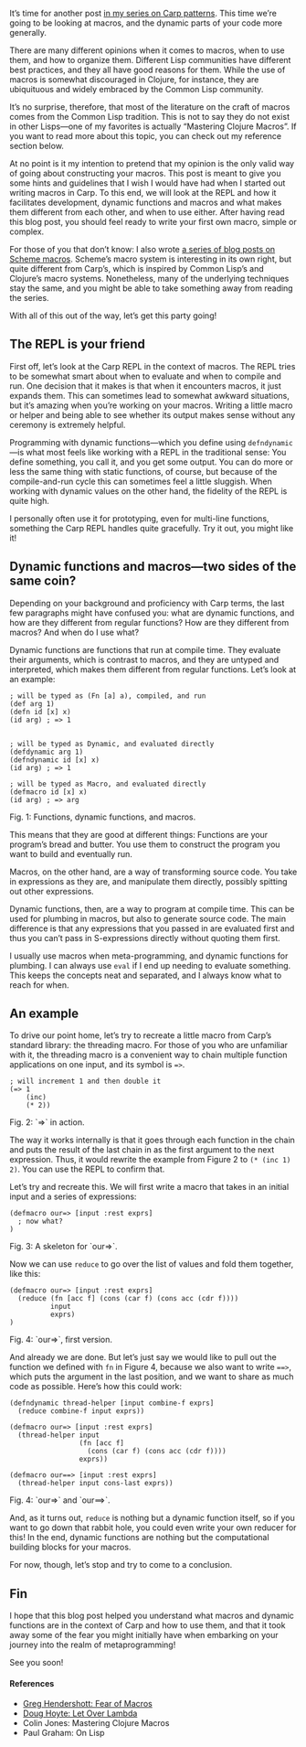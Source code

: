 It’s time for another post [in my series on Carp patterns](/carp-patterns).
This time we’re going to be looking at macros, and the dynamic parts of your
code more generally.

There are many different opinions when it comes to macros, when to use them,
and how to organize them. Different Lisp communities have different best
practices, and they all have good reasons for them. While the use of macros is
somewhat discouraged in Clojure, for instance, they are ubiquituous and widely
embraced by the Common Lisp community.

It’s no surprise, therefore, that most of the literature on the craft of macros
comes from the Common Lisp tradition. This is not to say they do not exist in
other Lisps—one of my favorites is actually “Mastering Clojure Macros”. If you
want to read more about this topic, you can check out my reference section
below.

At no point is it my intention to pretend that my opinion is the only valid way
of going about constructing your macros. This post is meant to give you some
hints and guidelines that I wish I would have had when I started out writing
macros in Carp. To this end, we will look at the REPL and how it facilitates
development, dynamic functions and macros and what makes them different from
each other, and when to use either. After having read this blog post, you
should feel ready to write your first own macro, simple or complex.

For those of you that don’t know: I also wrote [a series of blog posts on
Scheme macros](https://blog.veitheller.de/scheme-macros). Scheme’s macro system
is interesting in its own right, but quite different from Carp’s, which is
inspired by Common Lisp’s and Clojure’s macro systems. Nonetheless, many of the
underlying techniques stay the same, and you might be able to take something
away from reading the series.

With all of this out of the way, let’s get this party going!

## The REPL is your friend

First off, let’s look at the Carp REPL in the context of macros. The REPL tries
to be somewhat smart about when to evaluate and when to compile and run.
One decision that it makes is that when it encounters macros, it just expands
them. This can sometimes lead to somewhat awkward situations, but it’s amazing
when you’re working on your macros. Writing a little macro or helper and being
able to see whether its output makes sense without any ceremony is extremely
helpful.

Programming with dynamic functions—which you define using `defndynamic`—is what
most feels like working with a REPL in the traditional sense: You define
something, you call it, and you get some output. You can do more or less the
same thing with static functions, of course, but because of the compile-and-run
cycle this can sometimes feel a little sluggish. When working with dynamic
values on the other hand, the fidelity of the REPL is quite high.

I personally often use it for prototyping, even for multi-line functions,
something the Carp REPL handles quite gracefully. Try it out, you might like
it!

## Dynamic functions and macros—two sides of the same coin?

Depending on your background and proficiency with Carp terms, the last few
paragraphs might have confused you: what are dynamic functions, and how are
they different from regular functions? How are they different from macros? And
when do I use what?

Dynamic functions are functions that run at compile time. They evaluate their
arguments, which is contrast to macros, and they are untyped and interpreted,
which makes them different from regular functions. Let’s look at an example:

```
; will be typed as (Fn [a] a), compiled, and run
(def arg 1)
(defn id [x] x)
(id arg) ; => 1


; will be typed as Dynamic, and evaluated directly
(defdynamic arg 1)
(defndynamic id [x] x)
(id arg) ; => 1

; will be typed as Macro, and evaluated directly
(defmacro id [x] x)
(id arg) ; => arg
```
<div class="figure-label">Fig. 1: Functions, dynamic functions, and macros.</div>

This means that they are good at different things: Functions are your program’s
bread and butter. You use them to construct the program you want to build and
eventually run.

Macros, on the other hand, are a way of transforming source code. You take in
expressions as they are, and manipulate them directly, possibly spitting out
other expressions.

Dynamic functions, then, are a way to program at compile time. This can be used
for plumbing in macros, but also to generate source code. The main difference
is that any expressions that you passed in are evaluated first and thus you
can’t pass in S-expressions directly without quoting them first.

I usually use macros when meta-programming, and dynamic functions for plumbing.
I can always use `eval` if I end up needing to evaluate something. This keeps
the concepts neat and separated, and I always know what to reach for when.

## An example

To drive our point home, let’s try to recreate a little macro from Carp’s
standard library: the threading macro. For those of you who are unfamiliar with
it, the threading macro is a convenient way to chain multiple function
applications on one input, and its symbol is `=>`.

```
; will increment 1 and then double it
(=> 1
    (inc)
    (* 2))
```
<div class="figure-label">Fig. 2: `=>` in action.</div>

The way it works internally is that it goes through each function in the chain
and puts the result of the last chain in as the first argument to the next
expression. Thus, it would rewrite the example from Figure 2 to
`(* (inc 1) 2)`. You can use the REPL to confirm that.

Let’s try and recreate this. We will first write a macro that takes in an
initial input and a series of expressions:

```
(defmacro our=> [input :rest exprs]
  ; now what?
)
```
<div class="figure-label">Fig. 3: A skeleton for `our=>`.</div>

Now we can use `reduce` to go over the list of values and fold them together,
like this:

```
(defmacro our=> [input :rest exprs]
  (reduce (fn [acc f] (cons (car f) (cons acc (cdr f))))
          input
          exprs)
)
```
<div class="figure-label">Fig. 4: `our=>`, first version.</div>

And already we are done. But let’s just say we would like to pull out the
function we defined with `fn` in Figure 4, because we also want to write
`==>`, which puts the argument in the last position, and we want to share
as much code as possible. Here’s how this could work:

```
(defndynamic thread-helper [input combine-f exprs]
  (reduce combine-f input exprs))

(defmacro our=> [input :rest exprs]
  (thread-helper input
                 (fn [acc f]
                   (cons (car f) (cons acc (cdr f))))
                 exprs))

(defmacro our==> [input :rest exprs]
  (thread-helper input cons-last exprs))
```
<div class="figure-label">Fig. 4: `our=>` and `our==>`.</div>

And, as it turns out, `reduce` is nothing but a dynamic function itself, so if
you want to go down that rabbit hole, you could even write your own reducer for
this! In the end, dynamic functions are nothing but the computational building
blocks for your macros.

For now, though, let’s stop and try to come to a conclusion.

## Fin

I hope that this blog post helped you understand what macros and dynamic
functions are in the context of Carp and how to use them, and that it took
away some of the fear you might initially have when embarking on your journey
into the realm of metaprogramming!

See you soon!

#### References

* [Greg Hendershott: Fear of Macros](https://www.greghendershott.com/fear-of-macros/all.html)
* [Doug Hoyte: Let Over Lambda](https://letoverlambda.com/)
* Colin Jones: Mastering Clojure Macros
* Paul Graham: On Lisp

